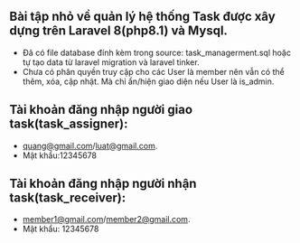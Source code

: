 ## Bài tập nhỏ về quản lý hệ thống Task được xây dựng trên Laravel 8(php8.1) và Mysql.
- Đã có file database đính kèm trong source: task_managerment.sql hoặc tự tạo data từ laravel migration và laravel tinker.
- Chưa có phân quyền truy cập cho các User là member nên vẫn có thể thêm, xóa, cập nhật. Mà chỉ ẩn/hiện giao diện nếu User là is_admin.
## Tài khoản đăng nhập người giao task(task_assigner): 
- quang@gmail.com/luat@gmail.com.
- Mật khẩu:12345678
## Tài khoản đăng nhập người nhận task(task_receiver):
- member1@gmail.com/member2@gmail.com.
- Mật khẩu: 12345678

